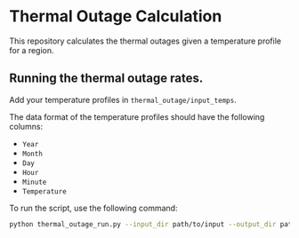 # Thermal Outage Calculation

This repository calculates the thermal outages given a temperature profile for a region. 

## Running the thermal outage rates.

Add your temperature profiles in `thermal_outage/input_temps`.

The data format of the temperature profiles should have the following columns:

- `Year`
- `Month`
- `Day`
- `Hour`
- `Minute`
- `Temperature`

To run the script, use the following command:

```sh
python thermal_outage_run.py --input_dir path/to/input --output_dir path/to/output
